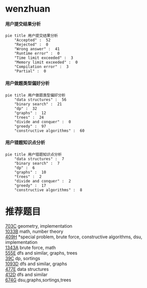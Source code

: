 # wenzhuan

<!-- tabs:start -->



#### **用户提交结果分析**

```mermaid
pie title 用户提交结果分析
    "Accepted" :  52
    "Rejected" :  0
    "Wrong answer" :  41
    "Runtime error" :  0
    "Time limit exceeded" :  3
    "Memory limit exceeded" :  0
    "Compilation error" :  3
    "Partial" :  0
```

#### **用户做题类型偏好分析**

```mermaid
pie title 用户做题类型偏好分析
    "data structures" :  56
    "binary search" :  21
    "dp" :  32
    "graphs" :  12
    "trees" :  24
    "divide and conquer" :  0
    "greedy" :  97
    "constructive algorithms" :  60
```
#### **用户错题知识点分析**

```mermaid
pie title 用户错题知识点分析
    "data structures" :  7
    "binary search" :  7
    "dp" :  6
    "graphs" :  10
    "trees" :  2
    "divide and conquer" :  2
    "greedy" :  17
    "constructive algorithms" :  8
```



<!-- tabs:end -->
# 推荐题目
[703C](https://codeforces.com/contest/703/problem/C)		geometry,
                        implementation		  
[1033B](https://codeforces.com/contest/1033/problem/B)		math,
                        number theory		  
[409H](https://codeforces.com/contest/409/problem/H)		*special problem,
                        brute force,
                        constructive algorithms,
                        dsu,
                        implementation		  
[1343A](https://codeforces.com/contest/1343/problem/A)		brute force,
                        math		  
[555E](https://codeforces.com/contest/555/problem/E)		dfs and similar,
                        graphs,
                        trees		  
[39C](https://codeforces.com/contest/39/problem/C)		dp,
                        sortings		  
[1093D](https://codeforces.com/contest/1093/problem/D)		dfs and similar,
                        graphs		  
[477E](https://codeforces.com/contest/477/problem/E)		data structures		  
[412D](https://codeforces.com/contest/412/problem/D)		dfs and similar		  
[674G](https://codeforces.com/contest/674/problem/G)		dsu,graphs,sortings,trees		  
